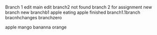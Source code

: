 Branch 1 edit
main edit 
branch2 not found
branch 2 for assignment
new branch 
new branchb1
apple eating
apple finished
branch1.1branch
bracnhchanges
branchzero


apple
mango
bananna
orange
